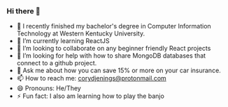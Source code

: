 ### Hi there 👋

<!--
**coryjennings93/coryjennings93** is a ✨ _special_ ✨ repository because its `README.md` (this file) appears on your GitHub profile.

Here are some ideas to get you started:
-->

- 🔭 I recently finished my bachelor's degree in Computer Information Technology at Western Kentucky University.
- 🌱 I’m currently learning ReactJS
- 👯 I’m looking to collaborate on any beginner friendly React projects
- 🤔 I’m looking for help with how to share MongoDB databases that connect to a github project.
- 💬 Ask me about how you can save 15% or more on your car insurance.
- 📫 How to reach me: corydjenings@protonmail.com
- 😄 Pronouns: He/They
- ⚡ Fun fact: I also am learning how to play the banjo

